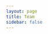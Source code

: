 ```yaml
---
layout: page
title: Team
sidebar: false
---
```


<script setup>
    import {
    VPTeamPage,
    VPTeamPageTitle,
    VPTeamMembers,
    VPTeamPageSection
    } from 'vitepress/theme'

    const director = [
        {
            avatar: 'https://cdn.discordapp.com/avatars/271688304674471937/e29d97d1eb733dbbb3040671d09e8be1.webp?size=128',
            name: 'Elitefighter',
            title: 'Founder',
            links: [
                { icon: 'github', link: 'https://github.com/Masterspooni' },
                { icon: 'discord', link: 'https://discordapp.com/users/271688304674471937/' },
            ]
        },
    ]

    const supervisor = [
        {
            avatar: 'https://cdn.discordapp.com/avatars/478599137563115520/49f8783229956455cc764198834e711d.webp?size=128',
            name: 'FINN',
            title: 'Lead Mapper',
            links: [
                { icon: 'discord', link: 'https://discordapp.com/users/478599137563115520/' },
            ]
        },
    ]

    const artist = [
        {
            avatar: 'https://cdn.discordapp.com/avatars/540860975218163724/d6f5541116792884ee7a3aeee462e450.webp?size=128',
            name: 'Arthur Mottergan',
            title: 'Lead 3D Artist',
            links: [
                { icon: 'github', link: 'https://github.com/Simastrix' },
                { icon: 'discord', link: 'https://discordapp.com/users/540860975218163724/' },
            ]
        },
        {
            avatar: 'https://cdn.discordapp.com/avatars/158243778895937536/66b021ea78201c1b4554faf1c50f297b.webp?size=128',
            name: 'Mike',
            title: '3D Artist',
            links: [
                { icon: 'discord', link: 'https://discordapp.com/users/158243778895937536/' },
            ]
        },
        {
            avatar: 'https://cdn.discordapp.com/avatars/1033065913219555358/70f51bdc031fc05a47f6bfb428af89e4.webp?size=128',
            name: 'Howard',
            title: '3D Artist',
            links: [
                { icon: 'discord', link: 'https://discordapp.com/users/1033065913219555358/' },
            ]
        },
        {
            avatar: 'https://cdn.discordapp.com/avatars/335141940561575936/9468f0a4ad4f257297952ed457e1e237.webp?size=512',
            name: 'CoralStar',
            title: 'Junior 3D Artist',
            links: [
                { icon: 'discord', link: 'https://discordapp.com/users/335141940561575936/' },
            ]
        },
    ]

    const developer = [
        {
            avatar: 'https://cdn.discordapp.com/avatars/549911000976195590/94bdab75a18e8191e71478bcc86e414d.webp?size=128',
            name: 'Emotion',
            title: 'Developer',
            links: [
                { icon: 'github', link: 'https://github.com/Emotion06' },
                { icon: 'discord', link: 'https://discordapp.com/users/549911000976195590/' },
            ]
        },
        {
            avatar: 'https://cdn.discordapp.com/avatars/352854698660724738/97f4a19413d024afb72a37aedf1c190d.webp?size=128',
            name: 'DrShwaggins',
            title: 'Developer',
            links: [
                { icon: 'discord', link: 'https://discordapp.com/users/352854698660724738/' },
            ]
        },
        {
            avatar: 'user.png',
            name: 'LeFruJohn',
            title: 'Developer',
            links: [
                { icon: 'discord', link: 'https://discordapp.com/users/893217081900802101/' },
            ]
        },
    ]

    const mapper = [
        {
            avatar: 'https://cdn.discordapp.com/avatars/331861578842636301/d6afea1b6c57dfbf6f4dbbea1d4315b0.webp?size=128',
            name: 'Alina',
            title: 'Mapper',
            links: [
                { icon: 'discord', link: 'https://discordapp.com/users/331861578842636301/' },
            ]
        },
        {
            avatar: 'https://cdn.discordapp.com/avatars/355024108301582349/20065ddc60918ce09dde24fcbd78f514.webp?size=128',
            name: 'Leesh',
            title: 'Mapper',
            links: [
                { icon: 'discord', link: 'https://discordapp.com/users/355024108301582349/' },
            ]
        },
        {
            avatar: 'https://cdn.discordapp.com/avatars/404260740275503105/fa698d2e1131311ff6f8b28f99fcef80.webp?size=128',
            name: 'Sprudeli',
            title: 'Mapper',
            links: [
                { icon: 'discord', link: 'https://discordapp.com/users/404260740275503105/' },
            ]
        },
        {
            avatar: 'https://cdn.discordapp.com/avatars/274553699727310848/498c77a79393df52db811d744387e691.png?size=128',
            name: 'Cookee',
            title: 'Mapper',
            links: [
                { icon: 'discord', link: 'https://discordapp.com/users/274553699727310848/' },
            ]
        },
        {
            avatar: 'https://cdn.discordapp.com/avatars/198670591820038144/c4eabf1d18be73bf6c65d96be7eb6ea4.webp?size=128',
            name: 'starburns',
            title: 'Mapper',
            links: [
                { icon: 'discord', link: 'https://discordapp.com/users/198670591820038144/' },
            ]
        },
        {
            avatar: 'https://cdn.discordapp.com/avatars/381107972371251216/4fbcb48aaae153a2d846c5486d005fb7.png?size=128',
            name: 'Marin Fox',
            title: 'Mapper',
            links: [
                { icon: 'discord', link: 'https://discordapp.com/users/198670591820038144/' },
            ]
        },   
        {
            avatar: 'https://cdn.discordapp.com/avatars/884021556404166676/58879c9c805a550406a2610a3fa754eb.webp?size=128',
            name: 'αмηєѕια',
            title: 'Mapper',
            links: [
                { icon: 'discord', link: 'https://discordapp.com/users/198670591820038144/' },
            ]
        }, 
        {
            avatar: 'https://cdn.discordapp.com/avatars/73468826716471296/c98aedfca12cbd93af96ae2bd6ee4ea6.png?size=128',
            name: 'Lucy',
            title: 'Mapper',
            links: [
                { icon: 'discord', link: 'https://discordapp.com/users/73468826716471296/' },
            ]
        },   
        {
            avatar: 'https://cdn.discordapp.com/avatars/159394227787268096/9f22888753e98aac5e8055d14d0b2e9d.png?size=128',
            name: 'Jamilton',
            title: 'Mapper',
            links: [
                { icon: 'discord', link: 'https://discordapp.com/users/159394227787268096/' },
            ]
        }, 
        {
            avatar: 'https://cdn.discordapp.com/avatars/746266875058716702/c3c28a4ca78da1981b6958400450ddfb.png?size=128',
            name: '𝓑𝓾𝓷𝓷𝔂',
            title: 'Mapper',
            links: [
                { icon: 'discord', link: 'https://discordapp.com/users/746266875058716702/' },
            ]
        }, 
    ]
</script>

<VPTeamPage>
    <!--  -->
    <VPTeamPageTitle>
        <template #title>Our Team</template>
    </VPTeamPageTitle>
    <!--  -->
    <VPTeamPageSection>
        <template #title>Director</template>
        <template #members>
            <VPTeamMembers size="medium" :members="director" />
        </template>
    </VPTeamPageSection>
    <!--  -->
    <VPTeamPageSection>
        <template #title>Supervisor</template>
        <template #members>
            <VPTeamMembers size="small" :members="supervisor" />
        </template>
    </VPTeamPageSection>
    <!--  -->
    <VPTeamPageSection>
        <template #title>3D Artists</template>
        <template #members>
            <VPTeamMembers size="small" :members="artist" />
        </template>
    </VPTeamPageSection>
    <!--  -->
    <VPTeamPageSection>
        <template #title>Developers</template>
        <template #members>
            <VPTeamMembers size="small" :members="developer" />
        </template>
    </VPTeamPageSection>
    <!--  -->
    <VPTeamPageSection>
        <template #title>Mappers</template>
        <template #members>
            <VPTeamMembers size="small" :members="mapper" />
        </template>
    </VPTeamPageSection>
</VPTeamPage>